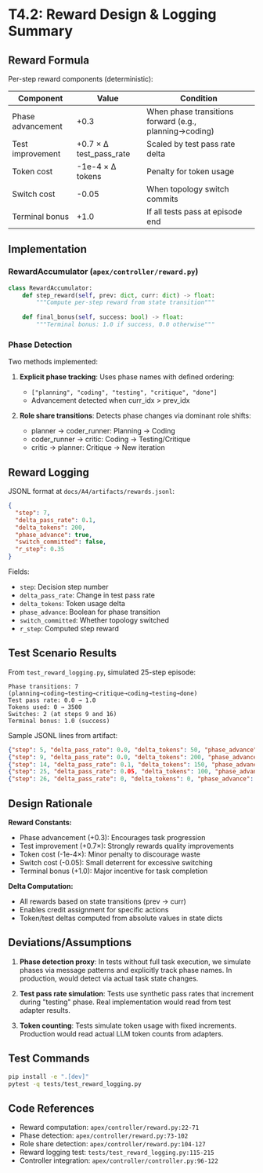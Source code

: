 # T4.2: Reward Design & Logging Summary

## Reward Formula

Per-step reward components (deterministic):

| Component | Value | Condition |
|-----------|-------|-----------|
| Phase advancement | +0.3 | When phase transitions forward (e.g., planning→coding) |
| Test improvement | +0.7 × Δ test_pass_rate | Scaled by test pass rate delta |
| Token cost | -1e-4 × Δ tokens | Penalty for token usage |
| Switch cost | -0.05 | When topology switch commits |
| Terminal bonus | +1.0 | If all tests pass at episode end |

## Implementation

### RewardAccumulator (`apex/controller/reward.py`)

```python
class RewardAccumulator:
    def step_reward(self, prev: dict, curr: dict) -> float:
        """Compute per-step reward from state transition"""
        
    def final_bonus(self, success: bool) -> float:
        """Terminal bonus: 1.0 if success, 0.0 otherwise"""
```

### Phase Detection

Two methods implemented:

1. **Explicit phase tracking**: Uses phase names with defined ordering:
   - `["planning", "coding", "testing", "critique", "done"]`
   - Advancement detected when curr_idx > prev_idx

2. **Role share transitions**: Detects phase changes via dominant role shifts:
   - planner → coder_runner: Planning → Coding
   - coder_runner → critic: Coding → Testing/Critique
   - critic → planner: Critique → New iteration

## Reward Logging

JSONL format at `docs/A4/artifacts/rewards.jsonl`:

```json
{
  "step": 7,
  "delta_pass_rate": 0.1,
  "delta_tokens": 200,
  "phase_advance": true,
  "switch_committed": false,
  "r_step": 0.35
}
```

Fields:
- `step`: Decision step number
- `delta_pass_rate`: Change in test pass rate
- `delta_tokens`: Token usage delta
- `phase_advance`: Boolean for phase transition
- `switch_committed`: Whether topology switched
- `r_step`: Computed step reward

## Test Scenario Results

From `test_reward_logging.py`, simulated 25-step episode:

```
Phase transitions: 7 (planning→coding→testing→critique→coding→testing→done)
Test pass rate: 0.0 → 1.0
Tokens used: 0 → 3500
Switches: 2 (at steps 9 and 16)
Terminal bonus: 1.0 (success)
```

Sample JSONL lines from artifact:

```json
{"step": 5, "delta_pass_rate": 0.0, "delta_tokens": 50, "phase_advance": true, "switch_committed": false, "r_step": 0.295}
{"step": 9, "delta_pass_rate": 0.0, "delta_tokens": 200, "phase_advance": false, "switch_committed": true, "r_step": -0.07}
{"step": 14, "delta_pass_rate": 0.1, "delta_tokens": 150, "phase_advance": false, "switch_committed": false, "r_step": 0.055}
{"step": 25, "delta_pass_rate": 0.05, "delta_tokens": 100, "phase_advance": true, "switch_committed": false, "r_step": 0.325}
{"step": 26, "delta_pass_rate": 0, "delta_tokens": 0, "phase_advance": false, "switch_committed": false, "r_step": 1.0, "terminal": true}
```

## Design Rationale

**Reward Constants:**
- Phase advancement (+0.3): Encourages task progression
- Test improvement (+0.7×): Strongly rewards quality improvements
- Token cost (-1e-4×): Minor penalty to discourage waste
- Switch cost (-0.05): Small deterrent for excessive switching
- Terminal bonus (+1.0): Major incentive for task completion

**Delta Computation:**
- All rewards based on state transitions (prev → curr)
- Enables credit assignment for specific actions
- Token/test deltas computed from absolute values in state dicts

## Deviations/Assumptions

1. **Phase detection proxy**: In tests without full task execution, we simulate phases via message patterns and explicitly track phase names. In production, would detect via actual task state changes.

2. **Test pass rate simulation**: Tests use synthetic pass rates that increment during "testing" phase. Real implementation would read from test adapter results.

3. **Token counting**: Tests simulate token usage with fixed increments. Production would read actual LLM token counts from adapters.

## Test Commands

```bash
pip install -e ".[dev]"
pytest -q tests/test_reward_logging.py
```

## Code References

- Reward computation: `apex/controller/reward.py:22-71`
- Phase detection: `apex/controller/reward.py:73-102`
- Role share detection: `apex/controller/reward.py:104-127`
- Reward logging test: `tests/test_reward_logging.py:115-215`
- Controller integration: `apex/controller/controller.py:96-122`